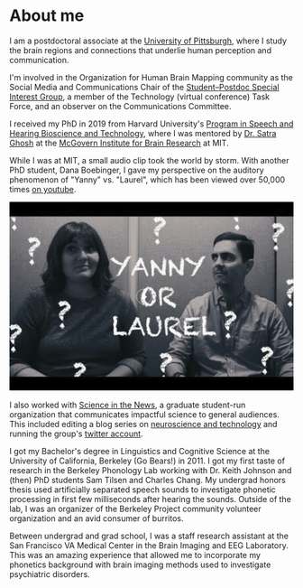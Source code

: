 # About me
I am a postdoctoral associate at the [University of Pittsburgh](https://www.shrs.pitt.edu/csd/research/sound-brain-lab/sound-brain-lab-members), where I study the brain regions and connections that underlie human perception and communication.

I'm involved in the Organization for Human Brain Mapping community as the Social Media and Communications Chair of the [Student–Postdoc Special Interest Group](https://twitter.com/OHBM_Trainees), a member of the Technology (virtual conference) Task Force, and an observer on the Communications Committee.

I received my PhD in 2019 from Harvard University's [Program in Speech and Hearing Bioscience and Technology](http://dms.hms.harvard.edu/shbt/), where I was mentored by [Dr. Satra Ghosh](http://satra.cogitatum.org/) at the [McGovern Institute for Brain Research](https://mcgovern.mit.edu/) at MIT.

While I was at MIT, a small audio clip took the world by storm. With another PhD student, Dana Boebinger, I gave my perspective on the auditory phenomenon of "Yanny" vs. "Laurel", which has been viewed over 50,000 times [on youtube](https://youtu.be/zaAdNbOTSWY).

![Image](./images/yanny_vs_laurel.png)

I also worked with [Science in the News](http://sitn.hms.harvard.edu/), a graduate student-run organization that communicates impactful science to general audiences. This included editing a blog series on [neuroscience and technology](http://sitn.hms.harvard.edu/special-edition-neurotechnology/) and running the group's [twitter account](https://www.twitter.com/SITNBoston).

I got my Bachelor's degree in Linguistics and Cognitive Science at the University of California, Berkeley (Go Bears!) in 2011. I got my first taste of research in the Berkeley Phonology Lab working with Dr. Keith Johnson and (then) PhD students Sam Tilsen and Charles Chang. My undergrad honors thesis used artificially separated speech sounds to investigate phonetic processing in first few milliseconds after hearing the sounds. Outside of the lab, I was an organizer of the Berkeley Project community volunteer organization and an avid consumer of burritos.

Between undergrad and grad school, I was a staff research assistant at the San Francisco VA Medical Center in the Brain Imaging and EEG Laboratory. This was an amazing experience that allowed me to incorporate my phonetics background with brain imaging methods used to investigate psychiatric disorders.

